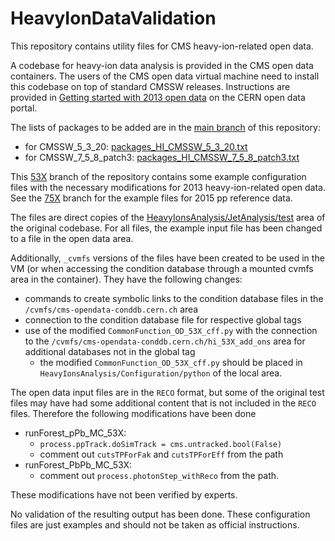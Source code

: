 # HeavyIonDataValidation

This repository contains utility files for CMS heavy-ion-related open data.

A codebase for heavy-ion data analysis is provided in the CMS open data containers. The users of the CMS open data virtual machine need to install this codebase on top of standard CMSSW releases. Instructions are provided in [Getting started with 2013 open data](http://opendata.cern.ch/docs/cms-getting-started-2013) on the CERN open data portal.

The lists of packages to be added are in the [main branch](https://github.com/cms-opendata-validation/HeavyIonDataValidation/tree/main) of this repository:
- for CMSSW_5_3_20: [packages_HI_CMSSW_5_3_20.txt](https://github.com/cms-opendata-validation/HeavyIonDataValidation/blob/main/packages_HI_CMSSW_5_3_20.txt)
- for CMSSW_7_5_8_patch3: [packages_HI_CMSSW_7_5_8_patch3.txt](https://github.com/cms-opendata-validation/HeavyIonDataValidation/blob/main/packages_HI_CMSSW_7_5_8_patch3.txt)

This [53X](https://github.com/cms-opendata-validation/HeavyIonDataValidation/tree/53X) branch of the repository contains some example configuration files with the necessary modifications for 2013 heavy-ion-related open data. See the [75X](https://github.com/cms-opendata-validation/HeavyIonDataValidation/tree/75X) branch for the example files for 2015 pp reference data.

The files are direct copies of the [HeavyIonsAnalysis/JetAnalysis/test](https://github.com/CmsHI/cmssw/tree/forest_CMSSW_5_3_20/HeavyIonsAnalysis/JetAnalysis/test) area of the original codebase.
For all files, the example input file has been changed to a file in the open data area. 

Additionally, `_cvmfs` versions of the files have been created to be used in the VM (or when accessing the condition database through a mounted cvmfs area in the container). They have the following changes:
- commands to create symbolic links to the condition database files in the `/cvmfs/cms-opendata-conddb.cern.ch` area
- connection to the condition database file for respective global tags
- use of the modified `CommonFunction_OD_53X_cff.py` with the connection to the `/cvmfs/cms-opendata-conddb.cern.ch/hi_53X_add_ons` area for additional databases not in the global tag
  - the modified `CommonFunction_OD_53X_cff.py` should be placed in `HeavyIonsAnalysis/Configuration/python` of the local area.

The open data input files are in the `RECO` format, but some of the original test files may have had some additional content that is not included in the `RECO` files. Therefore the following modifications have been done 
- runForest_pPb_MC_53X:
  - `process.ppTrack.doSimTrack = cms.untracked.bool(False)`
  - comment out `cutsTPForFak` and `cutsTPForEff` from the path
- runForest_PbPb_MC_53X:
  - comment out `process.photonStep_withReco` from the path.

These modifications have not been verified by experts.    

No validation of the resulting output has been done. These configuration files are just examples and should not be taken as official instructions.
